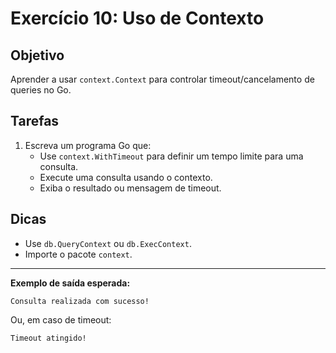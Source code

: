 # Exercício 10: Uso de Contexto

## Objetivo
Aprender a usar `context.Context` para controlar timeout/cancelamento de queries no Go.

## Tarefas
1. Escreva um programa Go que:
   - Use `context.WithTimeout` para definir um tempo limite para uma consulta.
   - Execute uma consulta usando o contexto.
   - Exiba o resultado ou mensagem de timeout.

## Dicas
- Use `db.QueryContext` ou `db.ExecContext`.
- Importe o pacote `context`.

---

**Exemplo de saída esperada:**

```
Consulta realizada com sucesso!
```
Ou, em caso de timeout:
```
Timeout atingido!
``` 